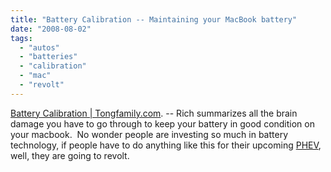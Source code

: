 ```yaml
---
title: "Battery Calibration -- Maintaining your MacBook battery"
date: "2008-08-02"
tags: 
  - "autos"
  - "batteries"
  - "calibration"
  - "mac"
  - "revolt"
---
```


[Battery Calibration | Tongfamily.com](http://www.tongfamily.com/2008/07/battery-calibration/). -- Rich summarizes all the brain damage you have to go through to keep your battery in good condition on your macbook.  No wonder people are investing so much in battery technology, if people have to do anything like this for their upcoming [PHEV](http://en.wikipedia.org/wiki/Plug-in_hybrid), well, they are going to revolt.
